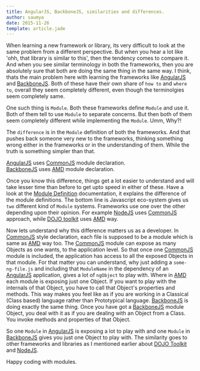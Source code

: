 ```yaml
---
title: AngularJS, BackboneJS, similarities and differences.
author: saumya
date: 2015-11-26
template: article.jade
---
```

When learning a new framework or library, its very difficult to look at the same problem from a different perspective. But when you hear a lot like 'ohh, that library is similar to this', then the tendency comes to compare it. And when you see similar terminology in both the frameworks, then you are absolutely sure that both are doing the same thing in the same way. I think, thats the main problem here with learning the frameworks like [AngularJS][1] and [BackboneJS][2]. Both of these have their own share of `how to` and `where to`, overall they seem completely different, even though the terminolgies seem completely same.         

One such thing is `Module`. Both these frameworks define `Module` and use it. Both of them tell to use `Module` to separate concerns. But then both of them seem completely different while implementing the `Module`. Umm, Why?!          

The `difference` is in the `Module` definition of both the frameworks. And that pushes back someone very new to the frameworks, thinking something wrong either in the frameworks or in the understanding of them. While the truth is something simpler than that.            

[AngularJS][1] uses [CommonJS][3] module declaration.          
[BackboneJS][2] uses [AMD][4] module declaration.          

Once you know this difference, things get a lot easier to understand and will take lesser time than before to get upto speed in either of these. Have a look at the [Module Definition][5] documentation, it explains the difference of the module definitions. The bottom line is Javascript eco-system gives us `two` different kind of `Module` systems. Frameworks use one over the other depending upon their opinion. For example [NodeJS][7] uses [CommonJS][3] approach, while [DOJO toolkit][6] uses [AMD][4] way.          

Now lets understand why this difference matters us as a developer. In [CommonJS][3] style declaration, each file is supposed to be a module which is same as [AMD][4] way too. The [CommonJS][3] module can expose as many Objects as one wants, to the application level. So that once one [CommonJS][3] module is included, the application has access to all the exposed Objects in that module. For that matter you can understand, why just adding a `some-ng-file.js` and including that `ModuleName` in the dependency of an [AngularJS][1] application, gives a lot of `ngObject` to play with. Where in [AMD][4] each module is exposing just one Object. If you want to play with the internals of that Object, you have to call that Object's properties and methods. This way makes you feel like as if you are working in a Classical (Class based) language rather than Prototypical language. [BackboneJS][2] is doing exactly the same thing. Once you have got a [BackboneJS][2] module Object, you deal with it as if you are dealing with an Object from a Class. You invoke methods and properties of that Object.           

So one `Module` in [AngularJS][1] is exposing a lot to play with and one `Module` in [BackboneJS][2] gives you just one Object to play with. The similarity goes to other frameworks and libraries as I mentioned earlier about [DOJO Toolkit][6] and [NodeJS][7].


Happy coding with modules.













[1]: https://angularjs.org/
[2]: http://backbonejs.org/
[3]: http://requirejs.org/docs/whyamd.html#commonjs
[4]: http://requirejs.org/docs/whyamd.html#amd
[5]: http://requirejs.org/docs/whyamd.html#definition
[6]: http://dojotoolkit.org/
[7]: https://nodejs.org/en/

